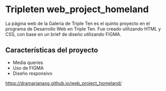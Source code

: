 # Tripleten web_project_homeland

La página web de la Galería de Triple Ten es el quinto proyecto en el programa de Desarrollo Web en Triple Ten. 
Fue creado utilizando HTML y CSS, con base en un brief de diseño utilizando FIGMA.

## Características del proyecto

- Media queries
- Uso de FIGMA
- Diseño responsivo

https://dramarianasg.github.io/web_project_homeland/
